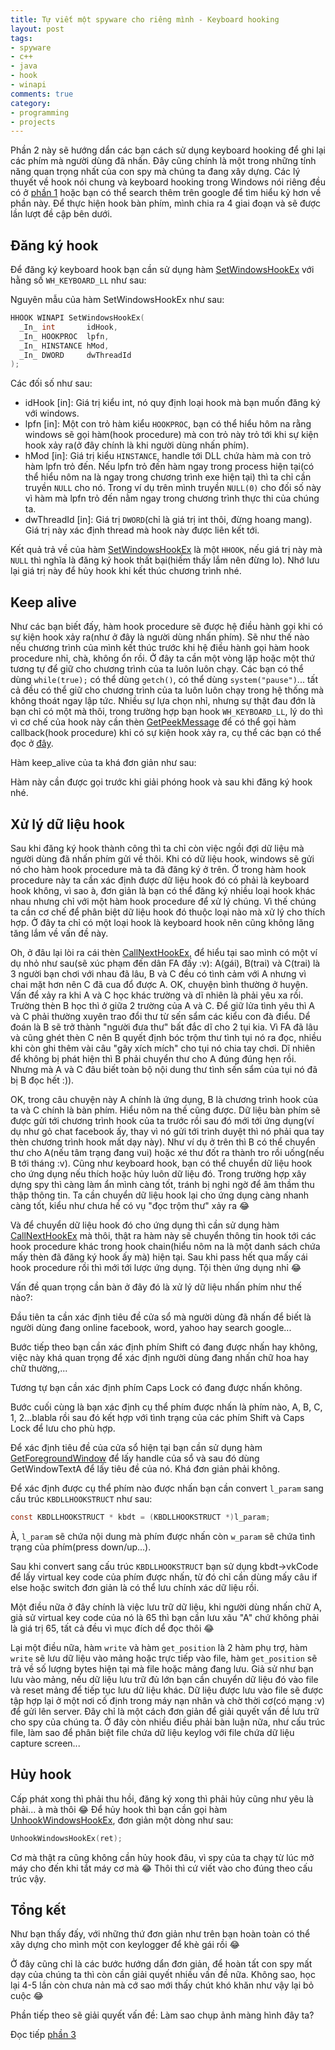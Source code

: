 ```yaml
---
title: Tự viết một spyware cho riêng mình - Keyboard hooking
layout: post
tags:
- spyware
- c++
- java
- hook
- winapi
comments: true
category:
- programming
- projects
---
```


Phần 2 này sẽ hướng dẩn các bạn cách sử dụng keyboard hooking để ghi lại các phím mà người dùng đã nhấn. 
Đây cũng chính là một trong những tính năng quan trọng nhất của con spy mà chúng ta đang xây dựng. 
Các lý thuyết về hook nói chung và keyboard hooking trong Windows nói riêng đều có ở [phần 1](/2016/06/25/viet-spyware-phan-1) hoặc bạn có thể search thêm trên google 
để tìm hiểu kỷ hơn về phần này. Để thực hiện hook bàn phím, mình chia ra 4 giai đoạn và sẽ được lần lượt đề cập bên dưới.

Đăng ký hook
-------

Để đăng ký keyboard hook bạn cần sử dụng hàm [SetWindowsHookEx](https://msdn.microsoft.com/en-us/library/windows/desktop/ms644990%28v=vs.85%29.aspx?f=255&MSPPError=-2147217396) với hằng số `WH_KEYBOARD_LL` như sau:
<div data-gist-id="e9e0c1ac7312e09b87ea9b19f6b8d4f5"></div>

Nguyên mẫu của hàm SetWindowsHookEx như sau:

```c
HHOOK WINAPI SetWindowsHookEx(
  _In_ int       idHook,
  _In_ HOOKPROC  lpfn,
  _In_ HINSTANCE hMod,
  _In_ DWORD     dwThreadId
);
```

Các đối số như sau:

* idHook [in]: Giá trị kiểu int, nó quy định loại hook mà bạn muốn đăng ký với windows.
* lpfn [in]: Một con trỏ hàm kiểu `HOOKPROC`, bạn có thể hiểu hôm na rằng windows sẽ gọi hàm(hook procedure) mà con trỏ này trỏ tới khi sự kiện hook xảy ra(ở đây chính là khi người dùng nhấn phím).
* hMod [in]: Giá trị kiểu `HINSTANCE`, handle tới DLL chứa hàm mà con trỏ hàm lpfn trỏ đến. Nếu lpfn trỏ đến hàm ngay trong process hiện tại(có thể hiểu nôm na là ngay trong chương trình exe hiện tại) thì ta chỉ cần truyền `NULL` cho nó. Trong ví dụ trên mình truyền `NULL(0)` cho đối số này vì hàm mà lpfn trỏ đến nằm ngay trong chương trình thực thi của chúng ta.
* dwThreadId [in]: Giá trị `DWORD`(chỉ là giá trị int thôi, đừng hoang mang). Giá trị này xác định thread mà hook này được liên kết tới.

Kết quả trả về của hàm [SetWindowsHookEx](https://msdn.microsoft.com/en-us/library/windows/desktop/ms644990%28v=vs.85%29.aspx?f=255&MSPPError=-2147217396) là một `HHOOK`, nếu giá trị này mà `NULL` thì nghĩa là đăng ký hook thất bại(hiếm thấy lắm nên đừng lo). Nhớ lưu lại giá trị này để hủy hook khi kết thúc chương trình nhé.

Keep alive
------

Như các bạn biết đấy, hàm hook procedure sẽ được hệ điều hành gọi khi có sự kiện hook xảy ra(như ở đây là người dùng nhấn phím). Sẽ như thế nào nếu chương trình của mình kết thúc trước khi hệ điều hành gọi hàm hook procedure nhỉ, chà, không ổn rồi. Ở đây ta cần một vòng lặp hoặc một thứ tương tự để giữ cho chương trình của ta luôn luôn chạy. Các bạn có thể dùng `while(true);` có thể dùng `getch()`, có thể dùng `system("pause")`... tất cả đều có thể giữ cho chương trình của ta luôn luôn chạy trong hệ thống mà không thoát ngay lập tức. Nhiều sự lựa chọn nhỉ, nhưng sự thật đau đớn là bạn chỉ có một mà thôi, trong trường hợp bạn hook `WH_KEYBOARD_LL`, lý do thì vì cơ chế của hook này cần thèn [GetPeekMessage](https://msdn.microsoft.com/en-us/library/windows/desktop/ms644943%28v=vs.85%29.aspx?f=255&MSPPError=-2147217396) để có thể gọi hàm callback(hook procedure) khi có sự kiện hook xảy ra, cụ thể các bạn có thể đọc ở [đây](https://stackoverflow.com/a/7460728).

Hàm keep_alive của ta khá đơn giản như sau:

<div data-gist-id="9b989b633cce97ee9b02a3fe5291bc10"></div>

Hàm này cần được gọi trước khi giải phóng hook và sau khi đăng ký hook nhé.

Xử lý dữ liệu hook
------------

Sau khi đăng ký hook thành công thì ta chỉ còn việc ngồi đợi dữ liệu mà người dùng đã nhấn phím gửi về thôi. Khi có dữ liệu hook, windows sẽ gửi nó cho hàm hook procedure mà ta đã đăng ký ở trên. Ở trong hàm hook procedure này ta cần xác định được dữ liệu hook đó có phải là keyboard hook không, vì sao à, đơn giản là bạn có thể đăng ký nhiều loại hook khác nhau nhưng chỉ với một hàm hook procedure để xử lý chúng. Vì thế chúng ta cần cơ chế để phân biệt dữ liệu hook đó thuộc loại nào mà xử lý cho thích hợp. Ở đây ta chỉ có một loại hook là keyboard hook nên cũng không lăng tăng lắm về vấn đề này.

Oh, ở đâu lại lòi ra cái thèn [CallNextHookEx](https://msdn.microsoft.com/en-us/library/windows/desktop/ms644974(v=vs.85).aspx), để hiểu tại sao mình có một ví dụ nhỏ như sau(sẽ xúc phạm đến dân FA đấy :v): A(gái), B(trai) và C(trai) là 3 người bạn chơi với nhau đã lâu, B và C đều có tình cảm với A nhưng vì chai mặt hơn nên C đã cua đổ được A. OK, chuyện bình thường ở huyện. Vấn để xảy ra khi A và C học khác trường và dĩ nhiên là phải yêu xa rồi. Trường thèn B học thì ở giữa 2 trường của A và C. Để giữ lửa tình yêu thì A và C phải thường xuyên trao đổi thư từ sến sẩm các kiểu con đà điểu. Dể đoán là B sẽ trở thành "người đưa thư" bất đắc dĩ cho 2 tụi kia. Vì FA đã lâu và cũng ghét thèn C nên B quyết định bóc trộm thư tình tụi nó ra đọc, nhiều khi còn ghi thêm vài câu "gây xích mích" cho tụi nó chia tay chơi. Dĩ nhiên để không bị phát hiện thì B phải chuyển thư cho A đúng đúng hẹn rồi. Nhưng mà A và C đâu biết toàn bộ nội dung thư tình sến sẩm của tụi nó đã bị B đọc hết :)).

OK, trong câu chuyện này A chính là ứng dụng, B là chương trình hook của ta và C chính là bàn phím. Hiểu nôm na thế cũng được. Dữ liệu bàn phím sẽ được gửi tới chương trình hook của ta trước rồi sau đó mới tới ứng dụng(ví dụ như gỏ chat facebook ấy, thay vì nó gửi tới trình duyệt thì nó phải qua tay thèn chương trình hook mất dạy này). Như ví dụ ở trên thì B có thể chuyển thư cho A(nếu tâm trạng đang vui) hoặc xé thư đốt ra thành tro rồi uống(nếu B tới tháng :v). Cũng như keyboard hook, bạn có thể chuyển dữ liệu hook cho ứng dụng nếu thích hoặc hủy luôn dữ liệu đó. Trong trường hợp xây dựng spy thì càng làm ẩn mình càng tốt, tránh bị nghi ngờ để âm thầm thu thập thông tin. Ta cần chuyển dữ liệu hook lại cho ứng dụng càng nhanh càng tốt, kiểu như chưa hề có vụ "đọc trộm thư" xảy ra 😂

Và để chuyển dữ liệu hook đó cho ứng dụng thì cần sử dụng hàm [CallNextHookEx](https://msdn.microsoft.com/en-us/library/windows/desktop/ms644974(v=vs.85).aspx) mà thôi, thật ra hàm này sẽ chuyển thông tin hook tới các hook procedure khác trong hook chain(hiểu nôm na là một danh sách chứa mấy thèn đã đăng ký hook ấy mà) hiện tại. Sau khi pass hết qua mấy cái hook procedure rồi thì mới tới lược ứng dụng. Tội thèn ứng dụng nhỉ 😂

Vấn đề quan trọng cần bàn ở đây đó là xử lý dữ liệu nhấn phím như thế nào?:

Đầu tiên ta cần xác định tiêu đề cửa sổ mà người dùng đã nhấn để biết là người dùng đang online facebook, word, yahoo hay search google...

<div data-gist-id="547935d456c1464efa7694b97af73ea0" data-gist-hide-footer="true" data-gist-line="21"></div>

Bước tiếp theo bạn cần xác định phím Shift có đang được nhấn hay không, việc này khá quan trọng để xác định người dùng đang nhấn chữ hoa hay chữ thường,...

<div data-gist-id="547935d456c1464efa7694b97af73ea0" data-gist-hide-footer="true" data-gist-line="13"></div>

Tương tự bạn cần xác định phím Caps Lock có đang được nhấn không.

<div data-gist-id="547935d456c1464efa7694b97af73ea0" data-gist-hide-footer="true" data-gist-line="32"></div>

Bước cuối cùng là bạn xác định cụ thể phím được nhấn là phím nào, A, B, C, 1, 2...blabla rồi sau đó kết hợp với tình trạng của các phím Shift và Caps Lock để lưu cho phù hợp.

<div data-gist-id="547935d456c1464efa7694b97af73ea0" data-gist-hide-footer="true" data-gist-line="37-41"></div>
<div data-gist-id="547935d456c1464efa7694b97af73ea0" data-gist-hide-footer="true" data-gist-line="48-51"></div>
<div data-gist-id="547935d456c1464efa7694b97af73ea0" data-gist-hide-footer="true" data-gist-line="59-63"></div>
<div data-gist-id="547935d456c1464efa7694b97af73ea0" data-gist-hide-footer="true" data-gist-line="86-89"></div>

Để xác định tiêu đề của cửa sổ hiện tại bạn cần sử dụng hàm [GetForegroundWindow](https://msdn.microsoft.com/en-us/library/windows/desktop/ms633505%28v=vs.85%29.aspx?f=255&MSPPError=-2147217396) để lấy handle của sổ và sau đó dùng GetWindowTextA để lấy tiêu đề của nó. Khá đơn giản phải không.

Để xác định được cụ thể phím nào được nhấn bạn cần convert `l_param` sang cấu trúc `KBDLLHOOKSTRUCT` như sau:

```c
const KBDLLHOOKSTRUCT * kbdt = (KBDLLHOOKSTRUCT *)l_param;
```

À, `l_param` sẽ chứa nội dung mà phím được nhấn còn `w_param` sẽ chứa tình trạng của phím(press down/up...).

Sau khi convert sang cấu trúc `KBDLLHOOKSTRUCT` bạn sử dụng kbdt->vkCode để lấy virtual key code của phím được nhấn, từ đó chỉ cần dùng mấy câu if else hoặc switch đơn giản là có thể lưu chính xác dữ liệu rồi.

Một điều nữa ở đây chính là việc lưu trữ dữ liệu, khi người dùng nhấn chữ A, giả sử virtual key code của nó là 65 thì bạn cần lưu xâu "A" chứ không phải là giá trị 65, tất cả đều vì mục đích dể đọc thôi 😂

Lại một điều nữa, hàm `write` và hàm `get_position` là 2 hàm phụ trợ, hàm `write` sẽ lưu dữ liệu vào mảng hoặc trực tiếp vào file, hàm `get_position` sẽ trả về số lượng bytes hiện tại mà file hoặc mảng đang lưu. Giả sử như bạn lưu vào mảng, nếu dữ liệu lưu trữ đủ lớn bạn cần chuyển dữ liệu đó vào file và reset mảng để tiếp tục lưu dữ liệu khác. Dữ liệu được lưu vào file sẽ được tập hợp lại ở một nơi cố định trong máy nạn nhân và chờ thời cơ(có mạng :v) để gửi lên server. Đây chỉ là một cách đơn giản để giải quyết vấn đề lưu trữ cho spy của chúng ta. Ở đây còn nhiều điều phải bàn luận nữa, như cấu trúc file, làm sao để phân biệt file chứa dữ liệu keylog với file chứa dữ liệu capture screen...

Hủy hook
-----

Cấp phát xong thì phải thu hồi, đăng ký xong thì phải hủy cũng như yêu là phải... à mà thôi 😂 Để hủy hook thì bạn cần gọi hàm [UnhookWindowsHookEx](https://msdn.microsoft.com/en-us/library/windows/desktop/ms644993(v=vs.85).aspx), đơn giản một dòng như sau:

```c
UnhookWindowsHookEx(ret);
```

Cơ mà thật ra cũng không cần hủy hook đâu, vì spy của ta chạy từ lúc mở máy cho đến khi tắt máy cơ mà 😂 Thôi thì cứ viết vào cho đúng theo cấu trúc vậy.

Tổng kết
-----

Như bạn thấy đấy, với những thứ đơn giản như trên bạn hoàn toàn có thể xây dựng cho mình một con keylogger để khè gái rồi 😂

Ở đây cũng chỉ là các bước hướng dẩn đơn giản, để hoàn tất con spy mất dạy của chúng ta thì còn cần giải quyết nhiều vấn đề nữa. Không sao, học lại 4-5 lần còn chưa nản mà cớ sao mới thấy chút khó khăn như vậy lại bỏ cuộc 😂

Phần tiếp theo sẽ giải quyết vấn đề: Làm sao chụp ảnh màng hình đây ta?

Đọc tiếp [phần 3](/2016/06/29/viet-spyware-phan-3)
